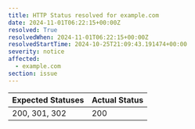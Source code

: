 ```yaml
---
title: HTTP Status resolved for example.com
date: 2024-11-01T06:22:15+00:00Z
resolved: True
resolvedWhen: 2024-11-01T06:22:15+00:00Z
resolvedStartTime: 2024-10-25T21:09:43.191474+00:00
severity: notice
affected:
  - example.com
section: issue
---
```


| Expected Statuses | Actual Status  |
|-------------------|----------------|
| 200, 301, 302 | 200 |
